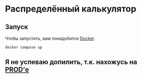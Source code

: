 # Распределённый калькулятор

## Запуск
Чтобы запустить, вам понадобится [Docker](https://www.docker.com/products/docker-desktop/).
```shell
docker compose up
```

## Я не успеваю допилить, т.к. нахожусь на [PROD'е](https://prodcontest.ru)